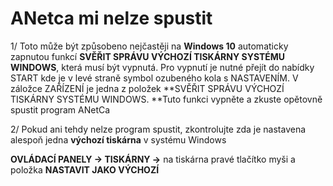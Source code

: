# ANetca mi nelze spustit

1/ Toto může být způsobeno nejčastěji na **Windows 10** automaticky zapnutou funkcí **SVĚŘIT SPRÁVU VÝCHOZÍ TISKÁRNY SYSTÉMU WINDOWS**, která musí být vypnutá. Pro vypnutí je nutné přejít do nabídky START kde je v levé straně symbol ozubeného kola s NASTAVENÍM. V záložce ZAŘÍZENÍ je jedna z položek **SVĚŘIT SPRÁVU VÝCHOZÍ TISKÁRNY SYSTÉMU WINDOWS. **Tuto funkci vypněte a zkuste opětovně spustit program ANetCa



2/ Pokud ani tehdy nelze program spustit, zkontrolujte zda je nastavena alespoň jedna **výchozí tiskárna** v systému Windows

**OVLÁDACÍ PANELY -&gt; TISKÁRNY -&gt;** na tiskárna pravé tlačítko myši a položka **NASTAVIT JAKO VÝCHOZÍ**

